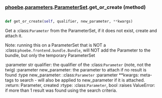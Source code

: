 ### [phoebe](phoebe.md).[parameters](phoebe.parameters.md).[ParameterSet](phoebe.parameters.ParameterSet.md).get_or_create (method)


```py

def get_or_create(self, qualifier, new_parameter, **kwargs)

```



Get a :class:`Parameter` from the ParameterSet, if it does not exist,
create and attach it.

Note: running this on a ParameterSet that is NOT a
:class:`phoebe.frontend.bundle.Bundle`,
will NOT add the Parameter to the bundle, but only the temporary
ParameterSet

:parameter str qualifier: the qualifier of the :class:`Parameter`
    (note, not the twig)
:parameter new_parameter: the parameter to attach if no
        result is found
:type new_parameter: :class:`Parameter`
:parameter **kwargs: meta-tags to search - will also be applied to
        new_parameter if it is attached.
:return: Parameter, created
:rtype: :class:`Parameter`, bool
:raises ValueError: if more than 1 result was found using the search
        criteria.

